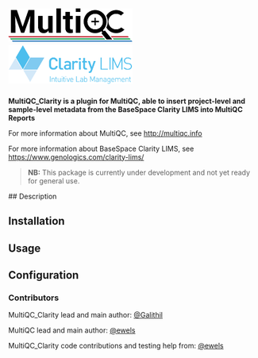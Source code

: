 # [<img src="docs/images/MultiQC_logo.png" width="250" title="MultiQC">](https://github.com/ewels/MultiQC) [<img src="docs/images/clarity_logo.png" width="250" title="Clarity LIMS">](https://www.genologics.com/clarity-lims/)

**MultiQC_Clarity is a plugin for MultiQC, able to insert project-level and sample-level
metadata from the BaseSpace Clarity LIMS into MultiQC Reports**

For more information about MultiQC, see http://multiqc.info

For more information about BaseSpace Clarity LIMS, see https://www.genologics.com/clarity-lims/

> **NB:** This package is currently under development and not yet ready for general use.

## Description

## Installation

## Usage

## Configuration

### Contributors
MultiQC_Clarity lead and main author: [@Galithil](https://github.com/Galithil)

MultiQC lead and main author: [@ewels](https://github.com/ewels)

MultiQC_Clarity code contributions and testing help from:
[@ewels](https://github.com/ewels)